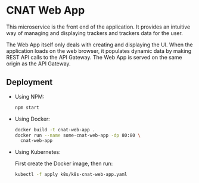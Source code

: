 # CNAT Web App
This microservice is the front end of the application. It provides an intuitive way of managing 
and displaying trackers and trackers data for the user.

The Web App itself only deals with creating and displaying the UI. When the application loads 
on the web browser, it populates dynamic data by making REST API calls to the API Gateway.
The Web App is served on the same origin as the API Gateway.

## Deployment

- Using NPM:

  ```bash
  npm start
  ```

- Using Docker:

  ```bash
  docker build -t cnat-web-app .
  docker run --name some-cnat-web-app -dp 80:80 \
    cnat-web-app
  ```

- Using Kubernetes:

  First create the Docker image, then run:
  ```bash
  kubectl -f apply k8s/k8s-cnat-web-app.yaml
  ```

